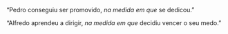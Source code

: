 “Pedro conseguiu ser promovido, _na medida em que_ se dedicou.”

“Alfredo aprendeu a dirigir, _na medida em que_ decidiu vencer o seu medo.”